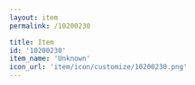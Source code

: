 ```yaml
---
layout: item
permalink: /10200230

title: Item
id: '10200230'
item_name: 'Unknown'
icon_url: 'item/icon/customize/10200230.png'
---
```

